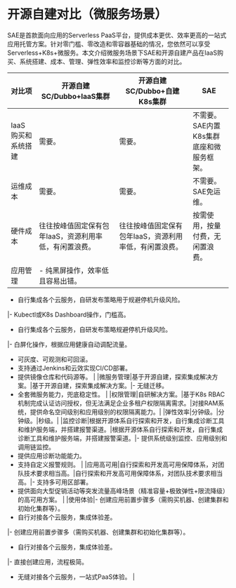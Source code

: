 # 开源自建对比（微服务场景）

SAE是首款面向应用的Serverless PaaS平台，提供成本更优、效率更高的一站式应用托管方案。针对零门槛、零改造和零容器基础的情况，您依然可以享受Serverless+K8s+微服务。本文介绍微服务场景下SAE和开源自建产品在IaaS购买、系统搭建、成本、管理、弹性效率和监控诊断等方面的对比。

|对比项|开源自建SC/Dubbo+IaaS集群|开源自建SC/Dubbo+自建K8s集群|SAE|
|---|-------------------|--------------------|---|
|IaaS购买和系统搭建|需要。|需要。|不需要。SAE内置K8s集群底座和微服务框架。|
|运维成本|需要。|需要。|不需要。SAE免运维。|
|硬件成本|往往按峰值固定保有包年IaaS，资源利用率低，有闲置浪费。|往往按峰值固定保有包年IaaS，资源利用率低，有闲置浪费。|按需使用，按量付费，无闲置浪费。|
|应用管理|-   纯黑屏操作，效率低且容易出错。
-   自行集成各个云服务，自研发布策略用于规避停机升级风险。

|-   Kubectl或K8s Dashboard操作，门槛高。
-   自行集成各个云服务，自研发布策略规避停机升级风险。

|-   白屏化操作，根据应用健康自动调配流量。
-   可灰度、可观测和可回滚。
-   支持通过Jenkins和云效实现CI/CD部署。
-   提供镜像仓库和代码源等。 |
|微服务管理|基于开源自建，探索集成解决方案。|基于开源自建，探索集成解决方案。|-   无缝迁移。
-   全套微服务能力，兜底稳定性。 |
|权限管理|自研解决方案。|基于K8s RBAC机制完成认证访问授权，但无法满足企业多租户权限隔离需求。|对接RAM系统，提供命名空间级别和应用级别的权限隔离能力。|
|弹性效率|分钟级。|分钟级。|秒级。|
|监控诊断|根据开源体系自行探索和开发，自行集成诊断工具和维护服务端，并搭建报警渠道。|根据开源体系自行探索和开发，自行集成诊断工具和维护服务端，并搭建报警渠道。|-   提供系统级别监控、应用级别和调用链监控。
-   提供应用诊断功能能力。
-   支持自定义报警规则。 |
|应用高可用|自行探索和开发高可用保障体系，对团队技术要求相当高。|自行探索和开发高可用保障体系，对团队技术要求相当高。|-   支持多可用区部署。
-   提供面向大型促销活动等突发流量高峰场景（精准容量+极致弹性+限流降级）的高可用方案。 |
|使用体验|-   创建应用前置步骤多（需购买机器、创建集群和初始化集群等）。
-   自行对接各个云服务，集成体验差。

|-   创建应用前置步骤多（需购买机器、创建集群和初始化集群等）。
-   自行对接各个云服务，集成体验差。

|-   直接创建应用，流程极简。
-   无缝对接各个云服务，一站式PaaS体验。 |


